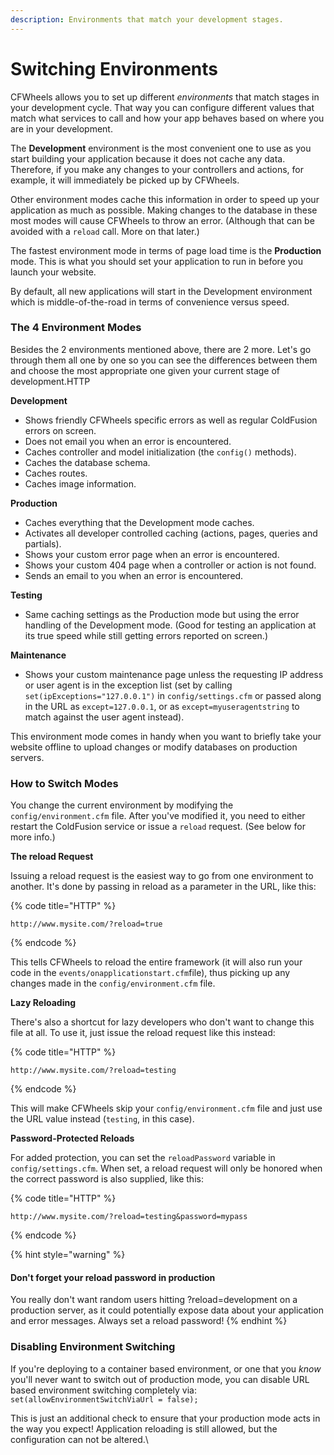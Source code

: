 ```yaml
---
description: Environments that match your development stages.
---
```


# Switching Environments

CFWheels allows you to set up different _environments_ that match stages in your development cycle. That way you can configure different values that match what services to call and how your app behaves based on where you are in your development.

The **Development** environment is the most convenient one to use as you start building your application because it does not cache any data. Therefore, if you make any changes to your controllers and actions, for example, it will immediately be picked up by CFWheels.

Other environment modes cache this information in order to speed up your application as much as possible. Making changes to the database in these most modes will cause CFWheels to throw an error. (Although that can be avoided with a `reload` call. More on that later.)

The fastest environment mode in terms of page load time is the **Production** mode. This is what you should set your application to run in before you launch your website.

By default, all new applications will start in the Development environment which is middle-of-the-road in terms of convenience versus speed.

### The 4 Environment Modes

Besides the 2 environments mentioned above, there are 2 more. Let's go through them all one by one so you can see the differences between them and choose the most appropriate one given your current stage of development.HTTP

**Development**

* Shows friendly CFWheels specific errors as well as regular ColdFusion errors on screen.
* Does not email you when an error is encountered.
* Caches controller and model initialization (the `config()` methods).
* Caches the database schema.
* Caches routes.
* Caches image information.

**Production**

* Caches everything that the Development mode caches.
* Activates all developer controlled caching (actions, pages, queries and partials).
* Shows your custom error page when an error is encountered.
* Shows your custom 404 page when a controller or action is not found.
* Sends an email to you when an error is encountered.

**Testing**

* Same caching settings as the Production mode but using the error handling of the Development mode. (Good for testing an application at its true speed while still getting errors reported on screen.)

**Maintenance**

* Shows your custom maintenance page unless the requesting IP address or user agent is in the exception list (set by calling `set(ipExceptions="127.0.0.1")` in `config/settings.cfm` or passed along in the URL as `except=127.0.0.1`, or as `except=myuseragentstring` to match against the user agent instead).

This environment mode comes in handy when you want to briefly take your website offline to upload changes or modify databases on production servers.

### How to Switch Modes

You change the current environment by modifying the `config/environment.cfm` file. After you've modified it, you need to either restart the ColdFusion service or issue a `reload` request. (See below for more info.)

**The reload Request**&#x20;

Issuing a reload request is the easiest way to go from one environment to another. It's done by passing in reload as a parameter in the URL, like this:

{% code title="HTTP" %}
```
http://www.mysite.com/?reload=true
```
{% endcode %}

This tells CFWheels to reload the entire framework (it will also run your code in the `events/onapplicationstart.cfm`file), thus picking up any changes made in the `config/environment.cfm` file.

**Lazy Reloading**&#x20;

There's also a shortcut for lazy developers who don't want to change this file at all. To use it, just issue the reload request like this instead:

{% code title="HTTP" %}
```
http://www.mysite.com/?reload=testing
```
{% endcode %}

This will make CFWheels skip your `config/environment.cfm` file and just use the URL value instead (`testing`, in this case).

**Password-Protected Reloads**&#x20;

For added protection, you can set the `reloadPassword` variable in `config/settings.cfm`. When set, a reload request will only be honored when the correct password is also supplied, like this:

{% code title="HTTP" %}
```
http://www.mysite.com/?reload=testing&password=mypass
```
{% endcode %}

{% hint style="warning" %}
#### Don't forget your reload password in production

You really don't want random users hitting ?reload=development on a production server, as it could potentially expose data about your application and error messages. Always set a reload password!
{% endhint %}

### Disabling Environment Switching

If you're deploying to a container based environment, or one that you _know_ you'll never want to switch out of production mode, you can disable URL based environment switching completely via:\
`set(allowEnvironmentSwitchViaUrl = false);`

This is just an additional check to ensure that your production mode acts in the way you expect! Application reloading is still allowed, but the configuration can not be altered.\
